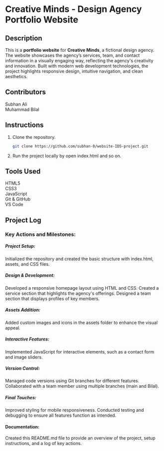 # Creative Minds - Design Agency Portfolio Website

## Description
This is a **portfolio website** for **Creative Minds**, a fictional design agency. The website showcases the agency’s services, team, and contact information in a visually engaging way, reflecting the agency's creativity and innovation. Built with modern web development technologies, the project highlights responsive design, intuitive navigation, and clean aesthetics.

## Contributors
Subhan Ali  
Muhammad Bilal

## Instructions
1. Clone the repository.
   ```bash
   git clone https://github.com/subhan-0/website-IDS-project.git
2. Run the project locally by open index.html and so on.


## Tools Used
HTML5   
CSS3  
JavaScript  
Git & GitHub  
VS Code


## Project Log
### Key Actions and Milestones:
##### Project Setup:

Initialized the repository and created the basic structure with index.html, assets, and CSS files.
##### Design & Development:

Developed a responsive homepage layout using HTML and CSS.
Created a service section that highlights the agency's offerings.
Designed a team section that displays profiles of key members.
##### Assets Addition:

Added custom images and icons in the assets folder to enhance the visual appeal.
##### Interactive Features:

Implemented JavaScript for interactive elements, such as a contact form and image sliders.
##### Version Control:

Managed code versions using Git branches for different features.
Collaborated with a team member using multiple branches (main and Bilal).
##### Final Touches:

Improved styling for mobile responsiveness.
Conducted testing and debugging to ensure all features function as intended.
#### Documentation:

Created this README.md file to provide an overview of the project, setup instructions, and a log of key actions.